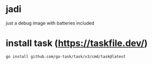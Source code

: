 # jadi

just a debug image with batteries included

# install task (https://taskfile.dev/)

```sh
go install github.com/go-task/task/v3/cmd/task@latest
```

